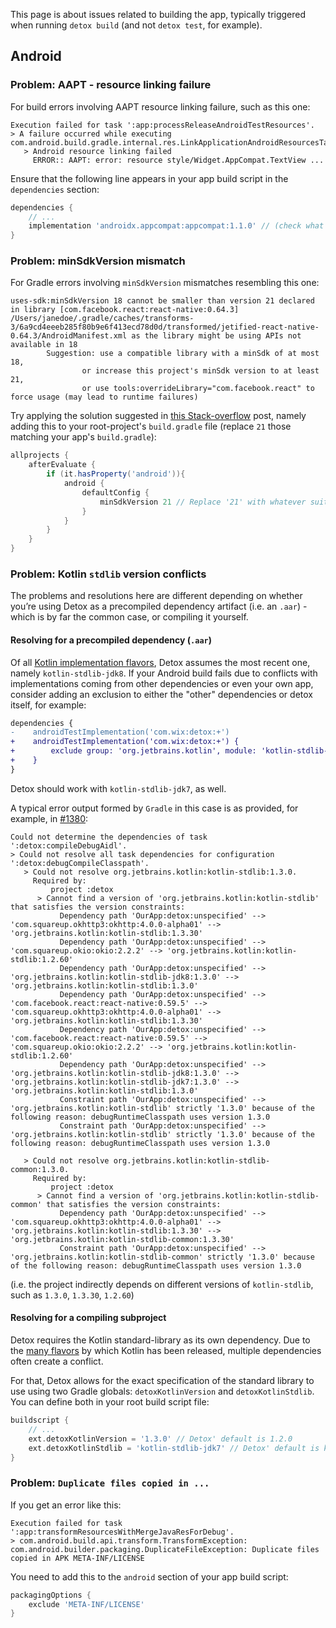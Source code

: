 
This page is about issues related to building the app, typically triggered when running `detox build` (and not `detox test`, for example).

## Android

### Problem: AAPT - resource linking failure

For build errors involving AAPT resource linking failure, such as this one:

```plain text
Execution failed for task ':app:processReleaseAndroidTestResources'.
> A failure occurred while executing com.android.build.gradle.internal.res.LinkApplicationAndroidResourcesTask$TaskAction
   > Android resource linking failed
     ERROR:: AAPT: error: resource style/Widget.AppCompat.TextView ...
```

Ensure that the following line appears in your app build script in the `dependencies` section:

```gradle title="android/app/build.gradle"
dependencies {
    // ...
    implementation 'androidx.appcompat:appcompat:1.1.0' // (check what the latest version is!)
}
```

### Problem: minSdkVersion mismatch

For Gradle errors involving `minSdkVersion` mismatches resembling this one:

```text
uses-sdk:minSdkVersion 18 cannot be smaller than version 21 declared in library [com.facebook.react:react-native:0.64.3] /Users/janedoe/.gradle/caches/transforms-3/6a9cd4eeeb285f80b9e6f413ecd78d0d/transformed/jetified-react-native-0.64.3/AndroidManifest.xml as the library might be using APIs not available in 18
        Suggestion: use a compatible library with a minSdk of at most 18,
                or increase this project's minSdk version to at least 21,
                or use tools:overrideLibrary="com.facebook.react" to force usage (may lead to runtime failures)
```

Try applying the solution suggested in [this Stack-overflow](https://stackoverflow.com/questions/21032271/how-to-inject-android-configuration-to-each-subproject-with-gradle) post, namely adding this to your root-project's `build.gradle` file (replace `21` those matching your app's `build.gradle`):

```gradle title="android/build.gradle"
allprojects {
    afterEvaluate {
        if (it.hasProperty('android')){
            android {
                defaultConfig {
                    minSdkVersion 21 // Replace '21' with whatever suites your case
                }
            }
        }
    }
}
```

### Problem: Kotlin `stdlib` version conflicts

The problems and resolutions here are different depending on whether you’re using Detox as a precompiled dependency artifact (i.e. an `.aar`) - which is by far the common case, or compiling it yourself.

#### Resolving for a precompiled dependency (`.aar`)

Of all [Kotlin implementation flavors](https://kotlinlang.org/docs/reference/using-gradle.html#configuring-dependencies), Detox assumes the most recent one, namely `kotlin-stdlib-jdk8`. If your Android build fails due to conflicts with implementations coming from other dependencies or even your own app, consider adding an exclusion to either the "other" dependencies or detox itself, for example:

```diff
dependencies {
-    androidTestImplementation('com.wix:detox:+')
+    androidTestImplementation('com.wix:detox:+') {
+        exclude group: 'org.jetbrains.kotlin', module: 'kotlin-stdlib-jdk8'
+    }
}
```

Detox should work with `kotlin-stdlib-jdk7`, as well.

A typical error output formed by `Gradle` in this case is as provided, for example, in [#1380](https://github.com/wix/Detox/issues/1380):

```plain text
Could not determine the dependencies of task ':detox:compileDebugAidl'.
> Could not resolve all task dependencies for configuration ':detox:debugCompileClasspath'.
   > Could not resolve org.jetbrains.kotlin:kotlin-stdlib:1.3.0.
     Required by:
         project :detox
      > Cannot find a version of 'org.jetbrains.kotlin:kotlin-stdlib' that satisfies the version constraints:
           Dependency path 'OurApp:detox:unspecified' --> 'com.squareup.okhttp3:okhttp:4.0.0-alpha01' --> 'org.jetbrains.kotlin:kotlin-stdlib:1.3.30'
           Dependency path 'OurApp:detox:unspecified' --> 'com.squareup.okio:okio:2.2.2' --> 'org.jetbrains.kotlin:kotlin-stdlib:1.2.60'
           Dependency path 'OurApp:detox:unspecified' --> 'org.jetbrains.kotlin:kotlin-stdlib-jdk8:1.3.0' --> 'org.jetbrains.kotlin:kotlin-stdlib:1.3.0'
           Dependency path 'OurApp:detox:unspecified' --> 'com.facebook.react:react-native:0.59.5' --> 'com.squareup.okhttp3:okhttp:4.0.0-alpha01' --> 'org.jetbrains.kotlin:kotlin-stdlib:1.3.30'
           Dependency path 'OurApp:detox:unspecified' --> 'com.facebook.react:react-native:0.59.5' --> 'com.squareup.okio:okio:2.2.2' --> 'org.jetbrains.kotlin:kotlin-stdlib:1.2.60'
           Dependency path 'OurApp:detox:unspecified' --> 'org.jetbrains.kotlin:kotlin-stdlib-jdk8:1.3.0' --> 'org.jetbrains.kotlin:kotlin-stdlib-jdk7:1.3.0' --> 'org.jetbrains.kotlin:kotlin-stdlib:1.3.0'
           Constraint path 'OurApp:detox:unspecified' --> 'org.jetbrains.kotlin:kotlin-stdlib' strictly '1.3.0' because of the following reason: debugRuntimeClasspath uses version 1.3.0
           Constraint path 'OurApp:detox:unspecified' --> 'org.jetbrains.kotlin:kotlin-stdlib' strictly '1.3.0' because of the following reason: debugRuntimeClasspath uses version 1.3.0

   > Could not resolve org.jetbrains.kotlin:kotlin-stdlib-common:1.3.0.
     Required by:
         project :detox
      > Cannot find a version of 'org.jetbrains.kotlin:kotlin-stdlib-common' that satisfies the version constraints:
           Dependency path 'OurApp:detox:unspecified' --> 'com.squareup.okhttp3:okhttp:4.0.0-alpha01' --> 'org.jetbrains.kotlin:kotlin-stdlib:1.3.30' --> 'org.jetbrains.kotlin:kotlin-stdlib-common:1.3.30'
           Constraint path 'OurApp:detox:unspecified' --> 'org.jetbrains.kotlin:kotlin-stdlib-common' strictly '1.3.0' because of the following reason: debugRuntimeClasspath uses version 1.3.0
```

(i.e. the project indirectly depends on different versions of `kotlin-stdlib`, such as `1.3.0`, `1.3.30`, `1.2.60`)

#### Resolving for a compiling subproject

Detox requires the Kotlin standard-library as its own dependency. Due to the [many flavors](https://kotlinlang.org/docs/reference/using-gradle.html#configuring-dependencies) by which Kotlin has been released, multiple dependencies often create a conflict.

For that, Detox allows for the exact specification of the standard library to use using two Gradle globals: `detoxKotlinVersion` and `detoxKotlinStdlib`. You can define both in your root build script file:

```gradle title="android/build.gradle"
buildscript {
    // ...
    ext.detoxKotlinVersion = '1.3.0' // Detox' default is 1.2.0
    ext.detoxKotlinStdlib = 'kotlin-stdlib-jdk7' // Detox' default is kotlin-stdlib-jdk8
}
```

### Problem: `Duplicate files copied in ...`

If you get an error like this:

```plain text
Execution failed for task ':app:transformResourcesWithMergeJavaResForDebug'.
> com.android.build.api.transform.TransformException: com.android.builder.packaging.DuplicateFileException: Duplicate files copied in APK META-INF/LICENSE
```

You need to add this to the `android` section of your app build script:

```gradle title="android/app/build.gradle"
packagingOptions {
    exclude 'META-INF/LICENSE'
}
```
